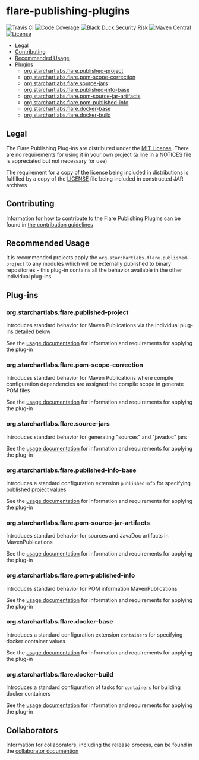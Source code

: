 # flare-publishing-plugins

[![Travis CI](https://img.shields.io/travis/com/StarChart-Labs/flare-publishing-plugins.svg?branch=master)](https://travis-ci.com/StarChart-Labs/flare-publishing-plugins) [![Code Coverage](https://img.shields.io/codecov/c/github/StarChart-Labs/flare-publishing-plugins.svg)](https://codecov.io/github/StarChart-Labs/flare-publishing-plugins) [![Black Duck Security Risk](https://copilot.blackducksoftware.com/github/repos/StarChart-Labs/flare-publishing-plugins/branches/master/badge-risk.svg)](https://copilot.blackducksoftware.com/github/repos/StarChart-Labs/flare-publishing-plugins/branches/master) [![Maven Central](https://img.shields.io/maven-central/v/org.starchartlabs.flare/flare-publishing-plugins.svg)](https://mvnrepository.com/artifact/org.starchartlabs.flare/flare-publishing-plugins) [![License](https://img.shields.io/badge/License-MIT-blue.svg)](https://opensource.org/licenses/MIT)

* [Legal](#legal)
* [Contributing](#contributing)
* [Recommended Usage](#recommendedusage)
* [Plugins](#plugins)
    * [org.starchartlabs.flare.published-project](#org.starchartlabs.flare.published-project)
    * [org.starchartlabs.flare.pom-scope-correction](#org.starchartlabs.flare.pom-scope-correction)
    * [org.starchartlabs.flare.source-jars](#org.starchartlabs.flare.source-jars)
    * [org.starchartlabs.flare.published-info-base](#org.starchartlabs.flare.published-info-base)
    * [org.starchartlabs.flare.pom-source-jar-artifacts](#org.starchartlabs.flare.pom-source-jar-artifacts)
    * [org.starchartlabs.flare.pom-published-info](#org.starchartlabs.flare.pom-published-info)
    * [org.starchartlabs.flare.docker-base](#org.starchartlabs.flare.docker-base)
    * [org.starchartlabs.flare.docker-build](#org.starchartlabs.flare.docker-build)

## Legal

The Flare Publishing Plug-ins are distributed under the [MIT License](https://opensource.org/licenses/MIT). There are no requirements for using it in your own project (a line in a NOTICES file is appreciated but not necessary for use)

The requirement for a copy of the license being included in distributions is fulfilled by a copy of the [LICENSE](./LICENSE) file being included in constructed JAR archives

## Contributing

Information for how to contribute to the Flare Publishing Plugins can be found in [the contribution guidelines](CONTRIBUTING.md)

## Recommended Usage

It is recommended projects apply the `org.starchartlabs.flare.published-project` to any modules which will be externally published to binary repositories - this plug-in contains all the behavior available in the other individual plug-ins

## Plug-ins

### org.starchartlabs.flare.published-project

Introduces standard behavior for Maven Publications via the individual plug-ins detailed below

See the [usage documentation](./doc/published-project.md) for information and requirements for applying the plug-in

### org.starchartlabs.flare.pom-scope-correction

Introduces standard behavior for Maven Publications where compile configuration dependencies are assigned the compile scope in generate POM files

See the [usage documentation](./doc/pom-scope-correction.md) for information and requirements for applying the plug-in

### org.starchartlabs.flare.source-jars

Introduces standard behavior for generating "sources" and "javadoc" jars

See the [usage documentation](./doc/source-jars.md) for information and requirements for applying the plug-in

### org.starchartlabs.flare.published-info-base

Introduces a standard configuration extension `publishedInfo` for specifying published project values

See the [usage documentation](./doc/published-info-base.md) for information and requirements for applying the plug-in

### org.starchartlabs.flare.pom-source-jar-artifacts

Introduces standard behavior for sources and JavaDoc artifacts in MavenPublications

See the [usage documentation](./doc/pom-source-jar-artifacts.md) for information and requirements for applying the plug-in

### org.starchartlabs.flare.pom-published-info

Introduces standard behavior for POM information MavenPublications

See the [usage documentation](./doc/pom-published-info.md) for information and requirements for applying the plug-in

### org.starchartlabs.flare.docker-base

Introduces a standard configuration extension `containers` for specifying docker container values

See the [usage documentation](./doc/docker-base.md) for information and requirements for applying the plug-in

### org.starchartlabs.flare.docker-build

Introduces a standard configuration of tasks for `containers` for building docker containers

See the [usage documentation](./doc/docker-build.md) for information and requirements for applying the plug-in

## Collaborators

Information for collaborators, including the release process, can be found in the [collaborator documention](./COLLABORATORS.md)

